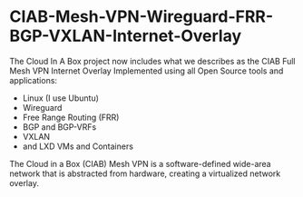 # CIAB-Mesh-VPN-Wireguard-FRR-BGP-VXLAN-Internet-Overlay

The Cloud In A Box project now includes what we describes as the 
CIAB Full Mesh VPN Internet Overlay Implemented using all Open Source 
tools and applications:   
  
- Linux (I use Ubuntu)
- Wireguard  
- Free Range Routing (FRR)  
- BGP and BGP-VRFs  
- VXLAN   
- and LXD VMs and Containers  
  
The Cloud in a Box (CIAB) Mesh VPN is a software-defined wide-area network that is
abstracted from hardware, creating a virtualized network overlay.

